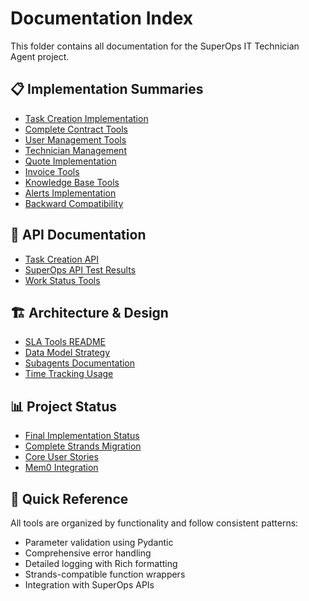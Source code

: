 # Documentation Index

This folder contains all documentation for the SuperOps IT Technician Agent project.

## 📋 Implementation Summaries

- [Task Creation Implementation](TASK_CREATION_IMPLEMENTATION_SUMMARY.md)
- [Complete Contract Tools](COMPLETE_CONTRACT_TOOLS_SUMMARY.md)
- [User Management Tools](CREATE_CLIENT_USER_TOOL_SUMMARY.md)
- [Technician Management](CREATE_TECHNICIAN_TOOL_SUMMARY.md)
- [Quote Implementation](QUOTE_TOOL_IMPLEMENTATION_SUMMARY.md)
- [Invoice Tools](INVOICE_TOOL_IMPLEMENTATION_SUMMARY.md)
- [Knowledge Base Tools](KB_ARTICLE_TOOL_IMPLEMENTATION_SUMMARY.md)
- [Alerts Implementation](ALERTS_TOOL_IMPLEMENTATION_SUMMARY.md)
- [Backward Compatibility](BACKWARD_COMPATIBILITY_CLEANUP_SUMMARY.md)

## 🔧 API Documentation

- [Task Creation API](TASK_CREATION_API_DOCUMENTATION.md)
- [SuperOps API Test Results](SUPEROPS_API_TEST_RESULTS.md)
- [Work Status Tools](WORK_STATUS_TOOL_SUMMARY.md)

## 🏗️ Architecture & Design

- [SLA Tools README](SLA_TOOLS_README.md)
- [Data Model Strategy](data_model_strategy.md)
- [Subagents Documentation](SUBAGENTS_README.md)
- [Time Tracking Usage](TRACK_TIME_USAGE_EXAMPLE.md)

## 📊 Project Status

- [Final Implementation Status](FINAL_IMPLEMENTATION_STATUS.md)
- [Complete Strands Migration](COMPLETE_STRANDS_MIGRATION_SUMMARY.md)
- [Core User Stories](CORE_USER_STORIES_SUMMARY.md)
- [Mem0 Integration](MEM0_INTEGRATION_VERIFICATION_SUMMARY.md)

## 🎯 Quick Reference

All tools are organized by functionality and follow consistent patterns:
- Parameter validation using Pydantic
- Comprehensive error handling
- Detailed logging with Rich formatting
- Strands-compatible function wrappers
- Integration with SuperOps APIs
